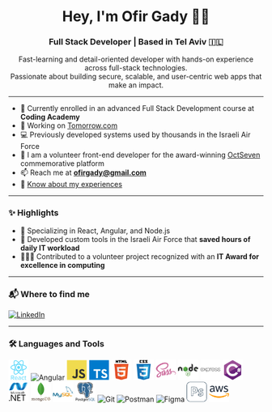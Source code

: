 <h1 align="center">Hey, I'm Ofir Gady 👋🏼</h1>
<h3 align="center">Full Stack Developer | Based in Tel Aviv 🇮🇱</h3>

<p align="center">
  Fast-learning and detail-oriented developer with hands-on experience across full-stack technologies.<br>
  Passionate about building secure, scalable, and user-centric web apps that make an impact.
</p>

---

- 🚀 Currently enrolled in an advanced Full Stack Development course at **Coding Academy**  
- 🔭 Working on [Tomorrow.com](https://github.com/YuvalDa22/monday-final-project)  
- 💻 Previously developed systems used by thousands in the Israeli Air Force  
- 🤝 I am a volunteer front-end developer for the award-winning [OctSeven](https://www.octseven.com/) commemorative platform  
- 📫 Reach me at **ofirgady@gmail.com**  
- 📄 [Know about my experiences](https://res.cloudinary.com/ofirgady/image/upload/v1744113596/zwxycojtvm6y098qtel0.pdf)

---

### ✨ Highlights

- 🧠 Specializing in React, Angular, and Node.js  
- 🧰 Developed custom tools in the Israeli Air Force that **saved hours of daily IT workload**  
- 🧑‍🤝‍🧑 Contributed to a volunteer project recognized with an **IT Award for excellence in computing**  

---

### 📬 Where to find me

<p align="left">
  <a href="https://www.linkedin.com/in/ofir-gady" target="_blank">
    <img src="https://img.shields.io/badge/LinkedIn-ofirgady-blue?style=flat-square&logo=linkedin" alt="LinkedIn" />
  </a>
</p>

---

### 🛠️ Languages and Tools

<p align="left">
  <!-- Frontend -->
  <img src="https://raw.githubusercontent.com/devicons/devicon/master/icons/react/react-original-wordmark.svg" alt="React" width="40" height="40"/> 
  <img src="https://angular.io/assets/images/logos/angular/angular.svg" alt="Angular" width="40" height="40"/> 
  <img src="https://raw.githubusercontent.com/devicons/devicon/master/icons/javascript/javascript-original.svg" alt="JavaScript" width="40" height="40"/>
  <img src="https://raw.githubusercontent.com/devicons/devicon/master/icons/typescript/typescript-original.svg" alt="TypeScript" width="40" height="40"/>
  <img src="https://raw.githubusercontent.com/devicons/devicon/master/icons/html5/html5-original-wordmark.svg" alt="HTML5" width="40" height="40"/> 
  <img src="https://raw.githubusercontent.com/devicons/devicon/master/icons/css3/css3-original-wordmark.svg" alt="CSS3" width="40" height="40"/> 
  <img src="https://raw.githubusercontent.com/devicons/devicon/master/icons/sass/sass-original.svg" alt="Sass" width="40" height="40"/>

  <!-- Backend -->
  <img src="https://raw.githubusercontent.com/devicons/devicon/master/icons/nodejs/nodejs-original-wordmark.svg" alt="Node.js" width="40" height="40"/>
  <img src="https://raw.githubusercontent.com/devicons/devicon/master/icons/express/express-original-wordmark.svg" alt="Express" width="40" height="40"/>
  <img src="https://raw.githubusercontent.com/devicons/devicon/master/icons/csharp/csharp-original.svg" alt="C#" width="40" height="40"/>
  <img src="https://raw.githubusercontent.com/devicons/devicon/master/icons/dot-net/dot-net-original-wordmark.svg" alt=".NET" width="40" height="40"/>

  <!-- Databases -->
  <img src="https://raw.githubusercontent.com/devicons/devicon/master/icons/mongodb/mongodb-original-wordmark.svg" alt="MongoDB" width="40" height="40"/> 
  <img src="https://raw.githubusercontent.com/devicons/devicon/master/icons/mysql/mysql-original-wordmark.svg" alt="MySQL" width="40" height="40"/> 
  <img src="https://raw.githubusercontent.com/devicons/devicon/master/icons/postgresql/postgresql-original-wordmark.svg" alt="PostgreSQL" width="40" height="40"/> 

  <!-- Tools -->
  <img src="https://www.vectorlogo.zone/logos/git-scm/git-scm-icon.svg" alt="Git" width="40" height="40"/> 
  <img src="https://www.vectorlogo.zone/logos/getpostman/getpostman-icon.svg" alt="Postman" width="40" height="40"/> 
  <img src="https://www.vectorlogo.zone/logos/figma/figma-icon.svg" alt="Figma" width="40" height="40"/> 
  <img src="https://raw.githubusercontent.com/devicons/devicon/master/icons/photoshop/photoshop-line.svg" alt="Photoshop" width="40" height="40"/> 
  <img src="https://raw.githubusercontent.com/devicons/devicon/master/icons/amazonwebservices/amazonwebservices-original-wordmark.svg" alt="AWS" width="40" height="40"/>
</p>
